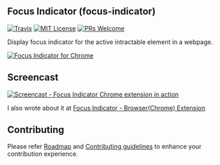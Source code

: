 Focus Indicator (focus-indicator)
---

[![Travis](https://img.shields.io/travis/sarbbottam/focus-indicator.svg?maxAge=2592000&style=flat-square)](https://travis-ci.org/sarbbottam/focus-indicator)
[![MIT License](https://img.shields.io/npm/l/watch-and-rsync.svg?maxAge=2592000&style=flat-square)](http://opensource.org/licenses/MIT)
[![PRs Welcome](https://img.shields.io/badge/PRs-welcome-brightgreen.svg?maxAge=2592000&style=flat-square)](http://makeapullrequest.com)

Display focus indicator for the active intractable element in a webpage.

[![Focus Indicator for Chrome](http://i.imgur.com/m6gHC4g.png)](https://chrome.google.com/webstore/detail/focus-indicator/heeoeadndnhebmfebjccbhmccmaoedlf?hl=en-US)

## Screencast

<a href="https://www.youtube.com/watch?v=r-AYcPC-Dsg" title="Screencast - Focus Indicator Chrome extension in action">
  <img src="http://i.imgur.com/qqEXCal.png" alt="Screencast - Focus Indicator Chrome extension in action" style="display: block; max-width:100%; margin: auto"/>
</a>

I also wrote about it at [Focus Indicator - Browser(Chrome) Extension](https://sarbbottam.github.io/accessibility,/javascript,/browser/extension/2016/06/17/focus-indicator-browser-extension/)

## Contributing

Please refer [Roadmap](roadmap.md) and [Contributing guidelines](contributing.md) to enhance your contribution experience.

